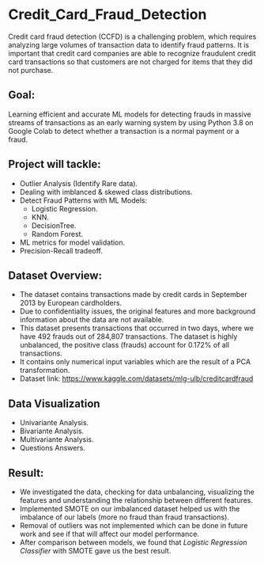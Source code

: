 # Credit_Card_Fraud_Detection
Credit card fraud detection (CCFD) is a challenging problem, which requires analyzing large volumes of transaction data to identify fraud patterns. It is important that credit card companies are able to recognize fraudulent credit card transactions so that customers are not charged for items that they did not purchase.

## Goal:
Learning efficient and accurate ML models for detecting frauds in massive streams of transactions as an early warning system by using Python 3.8 on Google Colab to detect whether a transaction is a normal payment or a fraud.

## Project will tackle:

* Outlier Analysis (Identify Rare data).
* Dealing with imblanced & skewed class distributions.
* Detect Fraud Patterns with ML Models:
    * Logistic Regression.
    * KNN.
    * DecisionTree.
    * Random Forest.
* ML metrics for model validation.
* Precision-Recall tradeoff.

## Dataset Overview:
* The dataset contains transactions made by credit cards in September 2013 by European cardholders.
* Due to confidentiality issues, the original features and more background information about the data are not available.
* This dataset presents transactions that occurred in two days, where we have 492 frauds out of 284,807 transactions. The dataset is highly unbalanced, the positive class (frauds) account for 0.172% of all transactions.
* It contains only numerical input variables which are the result of a PCA transformation.
* Dataset link: https://www.kaggle.com/datasets/mlg-ulb/creditcardfraud

## Data Visualization
* Univariante Analysis.
* Bivariante Analysis.
* Multivariante Analysis.
* Questions Answers.

## Result:
* We investigated the data, checking for data unbalancing, visualizing the features and understanding the relationship between different features. 
* Implemented SMOTE on our imbalanced dataset helped us with the imbalance of our labels (more no fraud than fraud transactions).
* Removal of outliers was not implemented which can be done in future work and see if that will affect our model performance.
* After comparison between models, we found that *Logistic Regression Classifier* with SMOTE gave us the best result.
